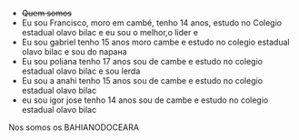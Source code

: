 - ~~Quem somos~~
- Eu sou Francisco, moro em cambé, tenho 14 anos, estudo no Colegio estadual olavo bilac e eu sou o melhor,o lider e 
- Eu sou gabriel tenho 15 anos moro cambe e estudo no colegio estadual olavo bilac e sou do парана
- Eu sou poliana tenho 17 anos sou de cambe e estudo no colegio estadual olavo bilac e sou lerda
- Eu sou a anahi tenho 15 anos sou de cambe e estudo no colegio estadual olavo bilac
- eu sou igor jose tenho 14 anos sou de cambe e estudo no colegio estadual olavo bilac

Nos somos os BAHIANODOCEARA
